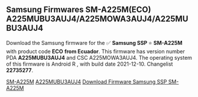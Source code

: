 <h2>Samsung Firmwares SM-A225M(ECO) A225MUBU3AUJ4/A225MOWA3AUJ4/A225MUBU3AUJ4</h2>
Download the Samsung firmware for the ✅ <strong>Samsung SSP </strong> ⭐ <strong>SM-A225M</strong> with product code <strong>ECO</strong> <strong> from Ecuador</strong>. This firmware has version number PDA <strong>A225MUBU3AUJ4</strong> and CSC A225MOWA3AUJ4. The operating system of this firmware is Android R , with build date 2021-12-10. Changelist <strong>22735277</strong>.


[SM-A225M](https://samfirm.shop/samsung/model/SM-A225M)
[A225MUBU3AUJ4](https://samfirm.shop/samsung/pda/A225MUBU3AUJ4)
[Download Firmware Samsung SSP SM-A225M](https://samfirm.shop/samsung/firmware/481425)
